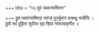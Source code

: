 +++
title = "१३ युवं च्यवानमश्विना"

+++
यु॒वं च्यवा॑नमश्विना॒ जर॑न्तं॒ पुन॒र्युवा॑नं चक्रथुः॒ शची॑भिः ।  
यु॒वो रथं॑ दुहि॒ता सूर्य॑स्य स॒ह श्रि॒या ना॑सत्यावृणीत ॥